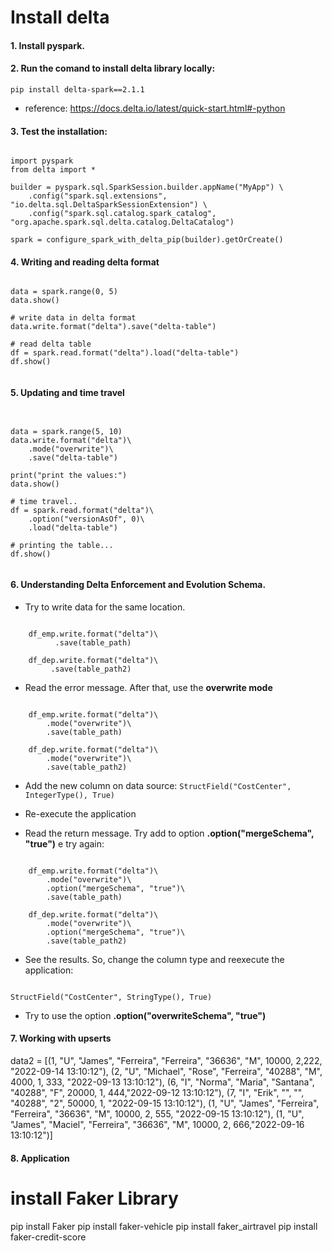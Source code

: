 # Install delta

#### 1. Install pyspark.

#### 2. Run the comand to install delta library locally:
```pip install delta-spark==2.1.1```

- reference: https://docs.delta.io/latest/quick-start.html#-python

#### 3. Test the installation:

<pre><code>
import pyspark
from delta import *

builder = pyspark.sql.SparkSession.builder.appName("MyApp") \
    .config("spark.sql.extensions", "io.delta.sql.DeltaSparkSessionExtension") \
    .config("spark.sql.catalog.spark_catalog", "org.apache.spark.sql.delta.catalog.DeltaCatalog")

spark = configure_spark_with_delta_pip(builder).getOrCreate()
</code></pre>

#### 4. Writing and reading delta format

<pre><code>
data = spark.range(0, 5)
data.show()

# write data in delta format
data.write.format("delta").save("delta-table")

# read delta table
df = spark.read.format("delta").load("delta-table")
df.show()

</code></pre>

#### 5. Updating and time travel

<pre><code>

data = spark.range(5, 10)
data.write.format("delta")\
    .mode("overwrite")\
    .save("delta-table")

print("print the values:")
data.show()

# time travel..
df = spark.read.format("delta")\
    .option("versionAsOf", 0)\
    .load("delta-table")

# printing the table...
df.show()

</code></pre>


#### 6. Understanding Delta Enforcement and Evolution Schema.

- Try to write data for the same location. 


<pre><code>
    df_emp.write.format("delta")\
          .save(table_path)

    df_dep.write.format("delta")\
         .save(table_path2)
</code></pre>

- Read the error message. After that, use the **overwrite mode**

<pre><code>
    df_emp.write.format("delta")\
        .mode("overwrite")\
        .save(table_path)
    
    df_dep.write.format("delta")\
        .mode("overwrite")\
        .save(table_path2)
</code></pre>


- Add the new column on data source:
```StructField("CostCenter", IntegerType(), True)```

- Re-execute the application


- Read the return message. Try add to option **.option("mergeSchema", "true")** e try again:

<pre><code>
    df_emp.write.format("delta")\
        .mode("overwrite")\
        .option("mergeSchema", "true")\
        .save(table_path)
    
    df_dep.write.format("delta")\
        .mode("overwrite")\
        .option("mergeSchema", "true")\
        .save(table_path2)
</code></pre>

- See the results. So, change the column type and reexecute the application:

<pre><code>
StructField("CostCenter", StringType(), True)
</code></pre>

- Try to use the option **.option("overwriteSchema", "true")**

#### 7. Working with upserts

  data2 = [(1, "U", "James", "Ferreira", "Ferreira", "36636", "M", 10000, 2,222, "2022-09-14 13:10:12"),
             (2, "U", "Michael", "Rose", "Ferreira", "40288", "M", 4000, 1, 333, "2022-09-13 13:10:12"),
             (6, "I", "Norma", "Maria", "Santana", "40288", "F", 20000, 1, 444,"2022-09-12 13:10:12"),
             (7, "I", "Erik", "", "", "40288", "2", 50000, 1, "2022-09-15 13:10:12"),
             (1, "U", "James", "Ferreira", "Ferreira", "36636", "M", 10000, 2, 555, "2022-09-15 13:10:12"),
             (1, "U", "James", "Maciel", "Ferreira", "36636", "M", 10000, 2, 666,"2022-09-16 13:10:12")]


#### 8. Application

# install Faker Library

pip install Faker
pip install faker-vehicle
pip install faker_airtravel
pip install faker-credit-score